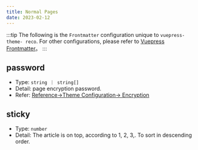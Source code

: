 ```yaml
---
title: Normal Pages
date: 2023-02-12
---
```


:::tip
The following is the `Frontmatter` configuration unique to `vuepress-theme- reco`. For other configurations, please refer to [Vuepress Frontmatter](https://v2.vuepress.vuejs.org/zh/reference/frontmatter.html)。
:::

## password

- Type: `string ｜ string[]`
- Detail: page encryption password.
- Refer: [Reference->Theme Configuration-> Encryption](/en/docs/theme/password.html)

## sticky

- Type: `number`
- Detail: The article is on top, according to 1, 2, 3,. To sort in descending order.
